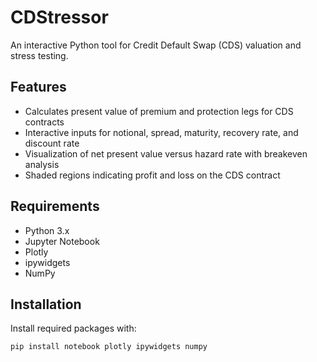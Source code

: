 # CDStressor

An interactive Python tool for Credit Default Swap (CDS) valuation and stress testing.

## Features

- Calculates present value of premium and protection legs for CDS contracts
- Interactive inputs for notional, spread, maturity, recovery rate, and discount rate
- Visualization of net present value versus hazard rate with breakeven analysis
- Shaded regions indicating profit and loss on the CDS contract

## Requirements

- Python 3.x
- Jupyter Notebook
- Plotly
- ipywidgets
- NumPy

## Installation

Install required packages with:

```bash
pip install notebook plotly ipywidgets numpy

